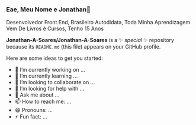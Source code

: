 ### Eae, Meu Nome e Jonathan👋
Desenvolvedor Front End, Brasileiro Autodidata,
Toda Minha Aprendizagem Vem De Livros é Cursos,
Tenho 15 Anos

**Jonathan-A-Soares/Jonathan-A-Soares** is a ✨ _special_ ✨ repository because its `README.md` (this file) appears on your GitHub profile.

Here are some ideas to get you started:

- 🔭 I’m currently working on ...
- 🌱 I’m currently learning ...
- 👯 I’m looking to collaborate on ...
- 🤔 I’m looking for help with ...
- 💬 Ask me about ...
- 📫 How to reach me: ...
- 😄 Pronouns: ...
- ⚡ Fun fact: ...
